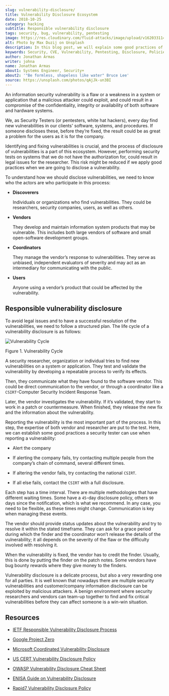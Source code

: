 ```yaml
---
slug: vulnerability-disclosure/
title: Vulnerability Disclosure Ecosystem
date: 2018-10-25
category: hacking
subtitle: Responsible vulnerability disclosure
tags: security, bug, vulnerability, pentesting
image: https://res.cloudinary.com/fluid-attacks/image/upload/v1620331141/blog/vulnerability-disclosure/cover_csf7in.webp
alt: Photo by Max Duzij on Unsplash
description: In this blog post, we will explain some good practices of vulnerability disclosure by information security analysts.
keywords: Security, CVE, Vulnerability, Pentesting, Disclosure, Policies, Ethical Hacking, Pentesting
author: Jonathan Armas
writer: johna
name: Jonathan Armas
about1: Systems Engineer, Security+
about2: '"Be formless, shapeless like water" Bruce Lee'
source: https://unsplash.com/photos/qAjJk-un3BI
---
```


An information security vulnerability is a flaw or a weakness in a
system or application that a malicious attacker could exploit, and could
result in a compromise of the confidentiality, integrity or availability
of both software and hardware systems.

We, as Security Testers (or pentesters, white hat hackers), every day
find new vulnerabilities in our clients' software, systems, and
procedures. If someone discloses these, before they’re fixed, the result
could be as great a problem for the users as it is for the company.

Identifying and fixing vulnerabilities is crucial, and the process of
disclosure of vulnerabilities is a part of this ecosystem. However,
performing security tests on systems that we do not have the
authorization for, could result in legal issues for the researcher. This
risk might be reduced if we apply good practices when we are going to
disclose a vulnerability.

To understand how we should disclose vulnerabilities, we need to know
who the actors are who participate in this process:

- **Discoverers**

  Individuals or organizations who find vulnerabilities. They could be
  researchers, security companies, users, as well as others.

- **Vendors**

  They develop and maintain information system products that may be
  vulnerable. This includes both large vendors of software and small
  open-software development groups.

- **Coordinators**

  They manage the vendor’s response to vulnerabilities. They serve as
  unbiased, independent evaluators of severity and may act as an
  intermediary for communicating with the public.

- **Users**

  Anyone using a vendor’s product that could be affected by the
  vulnerability.

## Responsible vulnerability disclosure

To avoid legal issues and to have a successful resolution of the
vulnerabilities, we need to follow a structured plan. The life cycle of
a vulnerability disclosure is as follows:

<div class="imgblock">

![Vulnerability
Cycle](https://res.cloudinary.com/fluid-attacks/image/upload/v1620331139/blog/vulnerability-disclosure/vulnlifecycle_wny54x.webp)

<div class="title">

Figure 1. Vulnerability Cycle

</div>

</div>

A security researcher, organization or individual tries to find new
vulnerabilities on a system or application. They test and validate the
vulnerability by developing a repeatable process to verify its effects.

Then, they communicate what they have found to the software vendor. This
could be direct communication to the vendor, or through a coordinator
like a `CSIRT`-Computer Security Incident Response Team.

Later, the vendor investigates the vulnerability. If it’s validated,
they start to work in a patch or countermeasure. When finished, they
release the new fix and the information about the vulnerability.

Reporting the vulnerability is the most important part of the process.
In this step, the expertise of both vendor and researcher are put to the
test. Here, we can establish some good practices a security tester can
use when reporting a vulnerability:

- Alert the company

- If alerting the company fails, try contacting multiple people from
  the company’s chain of command, several different times.

- If altering the vendor fails, try contacting the national `CSIRT`.

- If all else fails, contact the `CSIRT` with a full disclosure.

Each step has a time interval. There are multiple methodologies that
have different waiting times. Some have a `45`-day disclosure policy,
others `90` days since the notification, which is what we recommend. In
any case, you need to be flexible, as these times might change.
Communication is key when managing these events.

The vendor should provide status updates about the vulnerability and try
to resolve it within the stated timeframe. They can ask for a grace
period during which the finder and the coordinator won’t release the
details of the vulnerability; it all depends on the severity of the flaw
or the difficulty involved with resolving it.

When the vulnerability is fixed, the vendor has to credit the finder.
Usually, this is done by putting the finder on the patch notes. Some
vendors have bug bounty rewards where they give money to the finders.

Vulnerability disclosure is a delicate process, but also a very
rewarding one for all parties. It is well known that nowadays there are
multiple security vulnerabilities and customer/company information
disclosure can be exploited by malicious attackers. A benign environment
where security researchers and vendors can team-up together to find and
fix critical vulnerabilities before they can affect someone is a win-win
situation.

## Resources

- [IETF Responsible Vulnerability Disclosure
  Process](https://tools.ietf.org/html/draft-christey-wysopal-vuln-disclosure-00#section-3.3)

- [Google Project
  Zero](https://googleprojectzero.blogspot.com/2015/02/feedback-and-data-driven-updates-to.html)

- [Microsoft Coordinated Vulnerability
  Disclosure](https://www.microsoft.com/en-us/msrc/cvd?rtc=1)

- [US CERT Vulnerability Disclosure
  Policy](https://vuls.cert.org/confluence/display/Wiki/Vulnerability+Disclosure+Policy)

- [OWASP Vulnerability Disclosure Cheat
  Sheet](https://www.owasp.org/index.php/Vulnerability_Disclosure_Cheat_Sheet)

- [ENISA Guide on Vulnerability
  Disclosure](https://www.enisa.europa.eu/publications/vulnerability-disclosure)

- [Rapid7 Vulnerability Disclosure
  Policy](https://www.rapid7.com/security/disclosure/)
